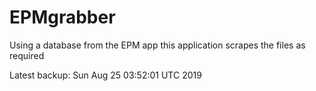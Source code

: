 # EPMgrabber
Using a database from the EPM app this application scrapes the files as required


Latest backup: Sun Aug 25 03:52:01 UTC 2019
